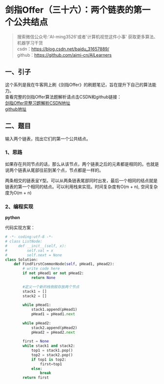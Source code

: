 # 剑指Offer（三十六）：两个链表的第一个公共结点

> 搜索微信公众号:'AI-ming3526'或者'计算机视觉这件小事' 获取更多算法、机器学习干货  
> csdn：https://blog.csdn.net/baidu_31657889/  
> github：https://github.com/aimi-cn/AILearners

## 一、引子

这个系列是我在牛客网上刷《剑指Offer》的刷题笔记，旨在提升下自己的算法能力。  
查看完整的剑指Offer算法题解析请点击CSDN和github链接：  
[剑指Offer完整习题解析CSDN地址](https://blog.csdn.net/baidu_31657889/article/category/9059648)  
[github地址](https://github.com/aimi-cn/AILearners/tree/master/blog/Algorithm/jianzhi_offer)

## 二、题目

输入两个链表，找出它们的第一个公共结点。

### 1、思路

如果存在共同节点的话，那么从该节点，两个链表之后的元素都是相同的。也就是说两个链表从尾部往前到某个点，节点都是一样的。

两条相交的链表呈Y型。可以从两条链表尾部同时出发，最后一个相同的结点就是链表的第一个相同的结点。可以利用栈来实现。时间复杂度有O(m + n), 空间复杂度为O(m + n)

### 2、编程实现

**python**

代码实现方案：


```python
# -*- coding:utf-8 -*-
# class ListNode:
#     def __init__(self, x):
#         self.val = x
#         self.next = None
class Solution:
    def FindFirstCommonNode(self, pHead1, pHead2):
        # write code here
        if not pHead1 or not pHead2:
            return None
        
        #定义一个新的栈倒叙存放两个节点
        stack1 = []
        stack2 = []
        
        while pHead1:
            stack1.append(pHead1)
            pHead1 = pHead1.next
            
        while pHead2:
            stack2.append(pHead2)
            pHead2 = pHead2.next
            
        first = None
        while stack1 and stack2:
            top1 = stack1.pop()
            top2 = stack2.pop()
            if top1 is top2:
                first=top1
            else:
                break
        return first
```

